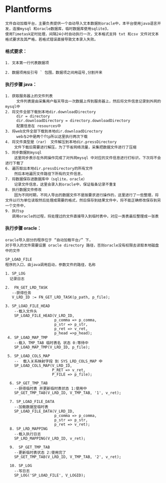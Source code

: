 # Plantforms

    文件自动加载平台，主要负责提供一个自动导入文本数据到oracle中，本平台使用java语言开发，连接mysql 和oracle数据库，临时数据库使用sqlite3，
    使用Timetask定时处理，间隔24小时自动执行一次，文本格式支持 txt 和csv 文件对文本格式要求及其严格，若格式错误直接导致文本录入失败。

#### 格式要求：
  
    1. 文本第一行代表数据项
  
    2. 数据项用反引号 ` 包围，数据项之间用逗号,分割开来
  
#### 执行步骤 java：

    1. 获取服务器上的文件列表
         文件列表是由采集用户每天导出一次数据上传到服务器上，然后将文件信息记录到外网的mysql中
    2. 将文件全部下载到本地dir.downloadDirectory
         dir = directory
         dir.downloadDirectory = directory.downloadDirectory
         配置信息在 resources中
    3. 将web文件全部下载到本地dir.downloadDirectory
         web与2中是两个ftp所以这里执行两次下载
    4. 将文件类型是（rar） 文件解压到本地dir.pressDirectory
        文件下载后需要进行解压，为了节省网络流量，采集把数据文件进行了压缩
    5. 同步数据到mysql
        这里同步表示在外网操作完成了对外网mysql 中对应的文件信息进行打标识，下次将不会进行下载了
    6. 遍历取出本地dir.pressDirectory的所有文件
        然后本地遍历文件路径下所有的文件信息，
    7. 将数据保存进数据库中（sqlite，oracle）
        记录文件信息，这里会录入到oracle中，保证每条记录不重复
    8. 执行数据文件修改
        因为不同时期，不同人导出的数据文件不是按要求进行操作的，这里进行了一些整理，将文件以行为单位读取然后处理成需要的格式，然后保存到结果文件中，将不能正确修改保存到另一个文件中，
    9. 执行sp
       调用oracle的过程，将处理过的文件直接导入到临时表中，对应一类表最后整理成一张表
       
#### 执行步骤 oracle：     
    
    oracle导入部分的程序位于 “自动加载平台/” 下，
    对于导入的文件需要设置 oracle directory 路径，否则oracle没有权限去读取本地磁盘中的文件

    SP_LOAD_FILE
    程序的入口，由java调用启动，参数文件的路径，名称
       
    1. SP_LOG
      记录日志   
      
    2.  FN_GET_LRD_TASK
       --获得任务
       V_LRD_ID := FN_GET_LRD_TASK(p_path, p_file);

    3. SP_LOAD_FILE_HEAD
        --载入文件头
        SP_LOAD_FILE_HEAD(V_LRD_ID,
                          p_comma => p_comma,
                          p_str => p_str,
                          p_ret => v_ret,
                          p_head =>p_head);
     4. SP_LOAD_MAP_TMP
        --载入 TMP_TAB 临时表名 状态 0:等待中
        SP_LOAD_MAP_TMP(V_LRD_ID, p_file);
  
     5. SP_LOAD_COLS_MAP
        --  载入关系映射字段 到 SYS_LRD_COLS_MAP 中
        SP_LOAD_COLS_MAP(V_LRD_ID,
                         P_RET => v_ret,
                         P_FILE => p_file);
                   
      6. SP_GET_TMP_TAB
        --获得临时表 并更新临时表状态 1:使用中
        SP_GET_TMP_TAB(V_LRD_ID, V_TMP_TAB, '1', v_ret);

      7. SP_LOAD_FILE_DATA
        --加载数据至临时表
        SP_LOAD_FILE_DATA(V_LRD_ID,
                          p_comma => p_comma,
                          p_str => p_str,
                          p_ret => v_ret);
      8. SP_LRD_MAPPING
        --载入执行日志
        SP_LRD_MAPPING(V_LRD_ID, v_ret);

      9.  SP_GET_TMP_TAB
        --更新临时表状态 2:使用完了
        SP_GET_TMP_TAB(V_LRD_ID, V_TMP_TAB, '2', v_ret);

      10. SP_LOG
        --写日志
        SP_LOG('SP_LOAD_FILE', V_LOGID);
